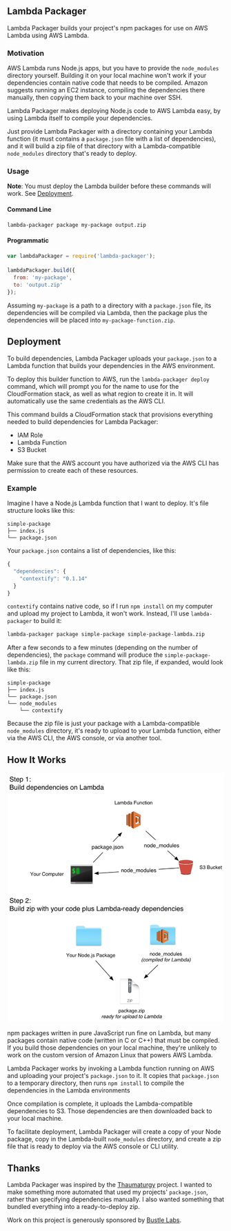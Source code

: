 ## Lambda Packager

Lambda Packager builds your project's npm packages for use on AWS
Lambda using AWS Lambda.

### Motivation

AWS Lambda runs Node.js apps, but you have to provide the `node_modules`
directory yourself. Building it on your local machine won't work if your
dependencies contain native code that needs to be compiled. Amazon
suggests running an EC2 instance, compiling the dependencies there
manually, then copying them back to your machine over SSH.

Lambda Packager makes deploying Node.js code to AWS Lambda easy, by
using Lambda itself to compile your dependencies.

Just provide Lambda Packager with a directory containing your Lambda
function (it must contains a `package.json` file with a list of
dependencies), and it will build a zip file of that directory with a
Lambda-compatible `node_modules` directory that's ready to deploy.

### Usage

**Note**: You must deploy the Lambda builder before these commands will
work. See [Deployment](#deployment).

#### Command Line

```sh
lambda-packager package my-package output.zip
```

#### Programmatic

```js
var lambdaPackager = require('lambda-packager');

lambdaPackager.build({
  from: 'my-package',
  to: 'output.zip'
});
```

Assuming `my-package` is a path to a directory with a `package.json`
file, its dependencies will be compiled via Lambda, then the package
plus the dependencies will be placed into `my-package-function.zip`.

## Deployment

To build dependencies, Lambda Packager uploads your `package.json` to a
Lambda function that builds your dependencies in the AWS environment.

To deploy this builder function to AWS, run the `lambda-packager deploy`
command, which will prompt you for the name to use for the
CloudFormation stack, as well as what region to create it in.  It will
automatically use the same credentials as the AWS CLI.

This command builds a CloudFormation stack that provisions
everything needed to build dependencies for Lambda Packager:

* IAM Role
* Lambda Function
* S3 Bucket

Make sure that the AWS account you have authorized via the AWS CLI has
permission to create each of these resources.

### Example

Imagine I have a Node.js Lambda function that I want to deploy. It's
file structure looks like this:

```
simple-package
├── index.js
└── package.json
```

Your `package.json` contains a list of dependencies, like this:

```js
{
  "dependencies": {
    "contextify": "0.1.14"
  }
}
```

`contextify` contains native code, so if I run `npm install` on my
computer and upload my project to Lambda, it won't work. Instead, I'll
use `lambda-packager` to build it:

```sh
lambda-packager package simple-package simple-package-lambda.zip
```

After a few seconds to a few minutes (depending on the number of
dependencies), the `package` command will produce the
`simple-package-lambda.zip` file in my current directory. That zip file,
if expanded, would look like this:

```
simple-package
├── index.js
└── package.json
└── node_modules
    └── contextify
```

Because the zip file is just your package with a Lambda-compatible
`node_modules` directory, it's ready to upload to your Lambda function,
either via the AWS CLI, the AWS console, or via another tool.

## How It Works

![diagram of lambda packager architecture](assets/diagram.png)

npm packages written in pure JavaScript run fine on Lambda, but many
packages contain native code (written in C or C++) that must be
compiled. If you build those dependencies on your local machine, they're
unlikely to work on the custom version of Amazon Linux that powers AWS
Lambda.

Lambda Packager works by invoking a Lambda function running on AWS and
uploading your project's `package.json` to it. It copies that
`package.json` to a temporary directory, then runs `npm install` to
compile the dependencies in the Lambda environments

Once compilation is complete, it uploads the Lambda-compatible
dependencies to S3. Those dependencies are then downloaded back to your
local machine.

To facilitate deployment, Lambda Packager will create a copy of your
Node package, copy in the Lambda-built `node_modules` directory, and
create a zip file that is ready to deploy via the AWS console or CLI
utility.

## Thanks

Lambda Packager was inspired by the [Thaumaturgy][thaumaturgy] project.
I wanted to make something more automated that used my projects'
`package.json`, rather than specifying dependencies manually. I also
wanted something that bundled everything into a ready-to-deploy zip.

Work on this project is generously sponsored by [Bustle Labs][bustle-labs].

[thaumaturgy]: https://github.com/node-hocus-pocus/thaumaturgy
[bustle-labs]: http://www.bustle.com/labs
